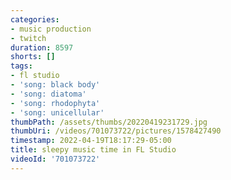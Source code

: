 ```yaml
---
categories:
- music production
- twitch
duration: 8597
shorts: []
tags:
- fl studio
- 'song: black body'
- 'song: diatoma'
- 'song: rhodophyta'
- 'song: unicellular'
thumbPath: /assets/thumbs/20220419231729.jpg
thumbUri: /videos/701073722/pictures/1578427490
timestamp: 2022-04-19T18:17:29-05:00
title: sleepy music time in FL Studio
videoId: '701073722'
---
```

